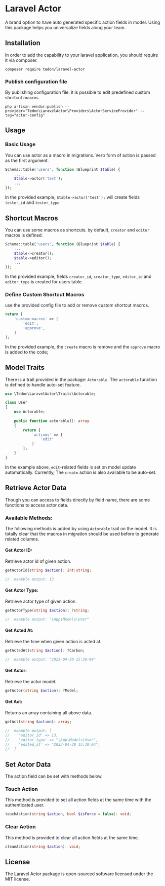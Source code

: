 # Laravel Actor

A brand option to have auto generated specific action fields in model. Using this package helps you universalize fields
along your team.

## Installation

In order to add the capability to your laravel application, you should require it via composer.

```shell
composer require tedon/laravel-actor
```

### Publish configuration file

By publishing configuration file, it is possible to edit predefined custom shortcut macros.

```shell
php artisan vendor:publish --provider="Tedon\LaravelActor\Providers\ActorServiceProvider" --tag="actor-config"
```

## Usage

### Basic Usage

You can use actor as a macro in migrations. Verb form of action is passed as the first argument.

```php
Schema::table('users', function (Blueprint $table) {
    ...
    $table->actor('test');
    ...
});
```

In the provided example, `$table->actor('test');` will create fields `tester_id` and `tester_type`

## Shortcut Macros

You can use some macros as shortcuts. by default, `creator` and `editor` macros is defined.

```php
Schema::table('users', function (Blueprint $table) {
    ...
    $table->creator();
    $table->editor();
    ...
});
```

In the provided example, fields `creator_id`, `creator_type`, `editor_id` and `editor_type` is created for users table.

### Define Custom Shortcut Macros

use the provided config file to add or remove custom shortcut macros.

```php
return [
    'custom-macros' => [
        'edit',
        'approve',
    ]
];
```

In the provided example, the `create` macro is remove and the `approve` macro is added to the code;

## Model Traits

There is a trait provided in the package: `Actorable`. The `actorable` function is defined to handle auto-set feature.

```php
use \Tedon\LaravelActor\Traits\Actorable;

class User
{
    use Actorable;
    
    public function actorable(): array
    {
        return [
            'actions' => [
                'edit'
            ]
        ];
    } 
}
```

In the example above, `edit`-related fields is set on model update automatically.
Currently, The `create` action is also available to be auto-set.

## Retrieve Actor Data

Though you can access to fields directly by field name, there are some functions to access actor data.

### Available Methods:

The following methods is added by using `Actorable` trait on the model. It is totally clear that the macros in migration
should be used before to generate related columns.

#### Get Actor ID:

Retrieve actor id of given action.

```php
getActorId(string $action): int|string;

//  example output: 13
```

#### Get Actor Type:

Retrieve actor type of given action.

```php
getActorType(string $action): ?string;

//  example output: "\App\Models\User"
```

#### Get Acted At:

Retrieve the time when given action is acted at.

```php
getActedAt(string $action): ?Carbon;

//  example output: "2023-04-30 15:30:04"
```

#### Get Actor:

Retrieve the actor model.

```php
getActor(string $action): ?Model;
```

#### Get Act:

Returns an array containing all above data.

```php
getAct(string $action): array;

//  example output: [
//    'editor_id' => 13,
//    'editor_type' => "\App\Models\User",
//    'edited_at' => "2023-04-30 15:30:04",
//  ]

```

## Set Actor Data

The action field can be set with methods below.

### Touch Action

This method is provided to set all action fields at the same time with the authenticated user.

```php
touchAction(string $action, bool $isForce = false): void;
```

### Clear Action

This method is provided to clear all action fields at the same time.

```php
cleanAction(string $action): void;
```

## License

The Laravel Actor package is open-sourced software licensed under the MIT license.
